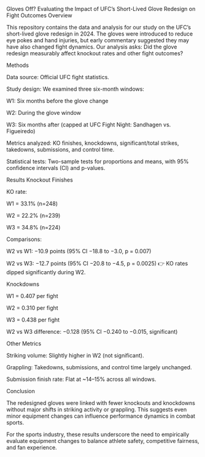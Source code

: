 Gloves Off? Evaluating the Impact of UFC’s Short-Lived Glove Redesign on Fight Outcomes
Overview

This repository contains the data and analysis for our study on the UFC’s short-lived glove redesign in 2024. The gloves were introduced to reduce eye pokes and hand injuries, but early commentary suggested they may have also changed fight dynamics.
Our analysis asks: Did the glove redesign measurably affect knockout rates and other fight outcomes?

Methods

Data source: Official UFC fight statistics.

Study design: We examined three six-month windows:

W1: Six months before the glove change

W2: During the glove window

W3: Six months after (capped at UFC Fight Night: Sandhagen vs. Figueiredo)

Metrics analyzed: KO finishes, knockdowns, significant/total strikes, takedowns, submissions, and control time.

Statistical tests: Two-sample tests for proportions and means, with 95% confidence intervals (CI) and p-values.

Results
Knockout Finishes

KO rate:

W1 = 33.1% (n=248)

W2 = 22.2% (n=239)

W3 = 34.8% (n=224)

Comparisons:

W2 vs W1: −10.9 points (95% CI −18.8 to −3.0, p = 0.007)

W2 vs W3: −12.7 points (95% CI −20.8 to −4.5, p = 0.0025)
👉 KO rates dipped significantly during W2.

Knockdowns

W1 = 0.407 per fight

W2 = 0.310 per fight

W3 = 0.438 per fight

W2 vs W3 difference: −0.128 (95% CI −0.240 to −0.015, significant)

Other Metrics

Striking volume: Slightly higher in W2 (not significant).

Grappling: Takedowns, submissions, and control time largely unchanged.

Submission finish rate: Flat at ~14–15% across all windows.

Conclusion

The redesigned gloves were linked with fewer knockouts and knockdowns without major shifts in striking activity or grappling. This suggests even minor equipment changes can influence performance dynamics in combat sports.

For the sports industry, these results underscore the need to empirically evaluate equipment changes to balance athlete safety, competitive fairness, and fan experience.
